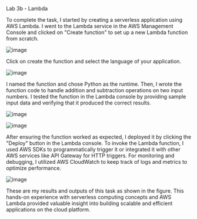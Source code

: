 
Lab 3b - Lambda


To complete the task, I started by creating a serverless application using AWS Lambda. I went to the Lambda service in the AWS Management Console and clicked on "Create function" to set up a new Lambda function from scratch. 

![image](https://github.com/sainakka5/Aws-Lambda/assets/136338958/503f87b4-01b8-4296-9f26-811d2e209ff5)

 
 Click on create the function and select the language of your application.

 ![image](https://github.com/sainakka5/Aws-Lambda/assets/136338958/579f28b3-7bf3-4f9a-b6bc-d1d83261f824)


I named the function and chose Python as the runtime. Then, I wrote the function code to handle addition and subtraction operations on two input numbers. I tested the function in the Lambda console by providing sample input data and verifying that it produced the correct results.

 ![image](https://github.com/sainakka5/Aws-Lambda/assets/136338958/2599d1d9-e3eb-4c18-84d2-25ae254fac01)

 ![image](https://github.com/sainakka5/Aws-Lambda/assets/136338958/0caf1d7d-944b-411c-af77-d212518ac890)


After ensuring the function worked as expected, I deployed it by clicking the "Deploy" button in the Lambda console. To invoke the Lambda function, I used AWS SDKs to programmatically trigger it or integrated it with other AWS services like API Gateway for HTTP triggers. For monitoring and debugging, I utilized AWS CloudWatch to keep track of logs and metrics to optimize performance.

![image](https://github.com/sainakka5/Aws-Lambda/assets/136338958/604cfc31-1a73-4827-9afa-36f8eabc5172)

 
These are my results and outputs of this task as shown in the figure.
This hands-on experience with serverless computing concepts and AWS Lambda provided valuable insight into building scalable and efficient applications on the cloud platform.
